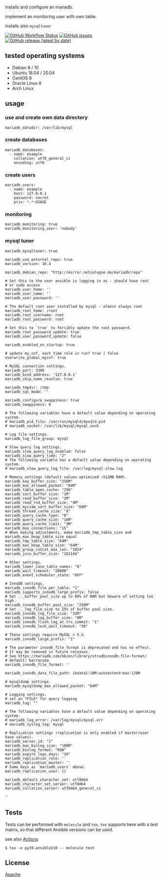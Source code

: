 
installs and configure an mariadb.

implement an monitoring user with own table.

installs also `mysqltuner`


[![GitHub Workflow Status](https://img.shields.io/github/workflow/status/bodsch/ansible-mariadb/CI)][ci]
[![GitHub issues](https://img.shields.io/github/issues/bodsch/ansible-mariadb)][issues]
[![GitHub release (latest by date)](https://img.shields.io/github/v/release/bodsch/ansible-mariadb)][releases]

[ci]: https://github.com/bodsch/ansible-mariadb/actions
[issues]: https://github.com/bodsch/ansible-mariadb/issues?q=is%3Aopen+is%3Aissue
[releases]: https://github.com/bodsch/ansible-mariadb/releases


## tested operating systems

* Debian 9 / 10
* Ubuntu 18.04 / 20.04
* CentOS 8
* Oracle Linux 8
* Arch Linux


## usage

### use and create own data directory

```
mariadb_datadir: /var/lib/mysql
```

### create databases

```
mariadb_databases:
  - name: example
    collation: utf8_general_ci
    encoding: utf8
```

### create users

```
mariadb_users:
  - name: example
    host: 127.0.0.1
    password: secret
    priv: *.*:USAGE
```

### monitoring

```
mariadb_monitoring: true
mariadb_monitoring_user: 'nobody'
```

### mysql tuner

```
mariadb_mysqltuner: true
```



```
mariadb_use_external_repo: true
mariadb_version: 10.4

mariadb_debian_repo: "http://mirror.netcologne.de/mariadb/repo"

# Set this to the user ansible is logging in as - should have root
# or sudo access
mariadb_user_home: ''
mariadb_user_name: ''
mariadb_user_password: ''

# The default root user installed by mysql - almost always root
mariadb_root_home: /root
mariadb_root_username: root
mariadb_root_password: root

# Set this to `true` to forcibly update the root password.
mariadb_root_password_update: true
mariadb_user_password_update: false

mariadb_enabled_on_startup: true

# update my.cnf. each time role is run? true | false
overwrite_global_mycnf: true

# MySQL connection settings.
mariadb_port: 3306
mariadb_bind_address: '127.0.0.1'
mariadb_skip_name_resolve: true

mariadb_tmpdir: /tmp
mariadb_sql_mode: ''

mariadb_configure_swappiness: true
mariadb_swappiness: 0

# The following variables have a default value depending on operating system.
# mariadb_pid_file: /var/run/mysqld/mysqld.pid
# mariadb_socket: /var/lib/mysql/mysql.sock

# Log file settings.
mariadb_log_file_group: mysql

# Slow query log settings.
mariadb_slow_query_log_enabled: false
mariadb_slow_query_time: "2"
# The following variable has a default value depending on operating system.
# mariadb_slow_query_log_file: /var/log/mysql-slow.log

# Memory settings (default values optimized ~512MB RAM).
mariadb_key_buffer_size: "256M"
mariadb_max_allowed_packet: "64M"
mariadb_table_open_cache: "256"
mariadb_sort_buffer_size: "1M"
mariadb_read_buffer_size: "1M"
mariadb_read_rnd_buffer_size: "4M"
mariadb_myisam_sort_buffer_size: "64M"
mariadb_thread_cache_size: "8"
mariadb_query_cache_type: "0"
mariadb_query_cache_size: "16M"
mariadb_query_cache_limit: "3M"
mariadb_max_connections: "15"
# When making adjustments, make mariadb_tmp_table_size and mariadb_max_heap_table_size equal
mariadb_tmp_table_size: "64M"
mariadb_max_heap_table_size: "64M"
mariadb_group_concat_max_len: "1024"
mariadb_join_buffer_size: "262144"

# Other settings.
mariadb_lower_case_table_names: "0"
mariadb_wait_timeout: "28800"
mariadb_event_scheduler_state: "OFF"

# InnoDB settings.
mariadb_innodb_file_per_table: "1"
mariadb_supports_innodb_large_prefix: false
# Set .._buffer_pool_size up to 80% of RAM but beware of setting too high.
mariadb_innodb_buffer_pool_size: "256M"
# Set .._log_file_size to 25% of buffer pool size.
mariadb_innodb_log_file_size: "32M"
mariadb_innodb_log_buffer_size: "8M"
mariadb_innodb_flush_log_at_trx_commit: "1"
mariadb_innodb_lock_wait_timeout: "50"

# These settings require MySQL > 5.5.
mariadb_innodb_large_prefix: "1"

# The parameter innodb_file_format is deprecated and has no effect.
# It may be removed in future releases.
# See https://mariadb.com/kb/en/library/xtradbinnodb-file-format/
# default: barracuda
mariadb_innodb_file_format: ''

mariadb_innodb_data_file_path: ibdata1:10M:autoextend:max:128M

# mysqldump settings.
mariadb_mysqldump_max_allowed_packet: "64M"

# Logging settings.
# set an *FILE* for query logging
mariadb_log: ""

# The following variables have a default value depending on operating system.
# mariadb_log_error: /var/log/mysql/mysql.err
# mariadb_syslog_tag: mysql

# Replication settings (replication is only enabled if master/user have values).
mariadb_server_id: "1"
mariadb_max_binlog_size: "100M"
mariadb_binlog_format: "ROW"
mariadb_expire_logs_days: "10"
mariadb_replication_role: ''
mariadb_replication_master: ''
# Same keys as `mariadb_users` above.
mariadb_replication_user: []

mariadb_default_character_set: utf8mb4
mariadb_character_set_server: utf8mb4
mariadb_collation_server: utf8mb4_general_ci
```
``

## Tests

Tests can be performed with `molecule` and `tox`.
`tox` supports here with a test matrix, so that different Ansible versions can be used.

see also [Actions](https://github.com/bodsch/ansible-mariadb/actions)

```
$ tox -e py39-ansible210 -- molecule test
```

## License

[Apache](https://raw.githubusercontent.com/bodsch/ansible-logrotate/master/LICENSE)


